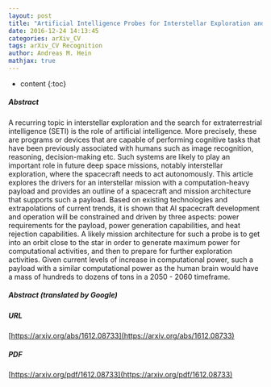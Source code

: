 ```yaml
---
layout: post
title: "Artificial Intelligence Probes for Interstellar Exploration and Colonization"
date: 2016-12-24 14:13:45
categories: arXiv_CV
tags: arXiv_CV Recognition
author: Andreas M. Hein
mathjax: true
---
```


* content
{:toc}

##### Abstract
A recurring topic in interstellar exploration and the search for extraterrestrial intelligence (SETI) is the role of artificial intelligence. More precisely, these are programs or devices that are capable of performing cognitive tasks that have been previously associated with humans such as image recognition, reasoning, decision-making etc. Such systems are likely to play an important role in future deep space missions, notably interstellar exploration, where the spacecraft needs to act autonomously. This article explores the drivers for an interstellar mission with a computation-heavy payload and provides an outline of a spacecraft and mission architecture that supports such a payload. Based on existing technologies and extrapolations of current trends, it is shown that AI spacecraft development and operation will be constrained and driven by three aspects: power requirements for the payload, power generation capabilities, and heat rejection capabilities. A likely mission architecture for such a probe is to get into an orbit close to the star in order to generate maximum power for computational activities, and then to prepare for further exploration activities. Given current levels of increase in computational power, such a payload with a similar computational power as the human brain would have a mass of hundreds to dozens of tons in a 2050 - 2060 timeframe.

##### Abstract (translated by Google)


##### URL
[https://arxiv.org/abs/1612.08733](https://arxiv.org/abs/1612.08733)

##### PDF
[https://arxiv.org/pdf/1612.08733](https://arxiv.org/pdf/1612.08733)


